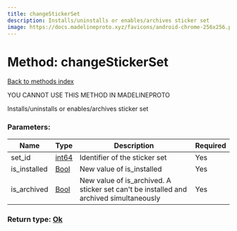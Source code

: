```yaml
---
title: changeStickerSet
description: Installs/uninstalls or enables/archives sticker set
image: https://docs.madelineproto.xyz/favicons/android-chrome-256x256.png
---
```

# Method: changeStickerSet  
[Back to methods index](index.md)


YOU CANNOT USE THIS METHOD IN MADELINEPROTO


Installs/uninstalls or enables/archives sticker set

### Parameters:

| Name     |    Type       | Description | Required |
|----------|---------------|-------------|----------|
|set\_id|[int64](../constructors/int64.md) | Identifier of the sticker set | Yes|
|is\_installed|[Bool](../types/Bool.md) | New value of is_installed | Yes|
|is\_archived|[Bool](../types/Bool.md) | New value of is_archived. A sticker set can't be installed and archived simultaneously | Yes|


### Return type: [Ok](../types/Ok.md)


